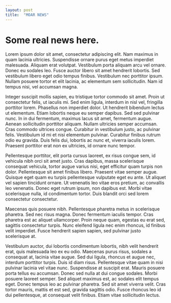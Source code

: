 ```yaml
---
layout: post
title:  "MOAR NEWS"
---
```


# Some real news here.

Lorem ipsum dolor sit amet, consectetur adipiscing elit. Nam maximus in quam lacinia ultricies. Suspendisse ornare purus eget metus imperdiet malesuada. Aliquam erat volutpat. Vestibulum porta aliquam arcu vel ornare. Donec eu sodales leo. Fusce auctor libero sit amet hendrerit lobortis. Sed vestibulum libero eget odio tempus finibus. Vestibulum nec porttitor ipsum. Nullam posuere tortor et elit lacinia, ac elementum sem sollicitudin. Nam id tempus nisi, vel accumsan magna.

Integer suscipit mollis sapien, eu tristique tortor commodo sit amet. Proin ut consectetur felis, ut iaculis mi. Sed enim ligula, interdum in nisl vel, fringilla porttitor lorem. Phasellus non imperdiet dolor. Ut hendrerit bibendum lectus ut elementum. Etiam lobortis neque eu semper dapibus. Sed sed pulvinar nunc. In in dui fermentum, maximus lacus sit amet, fermentum augue. Aenean sollicitudin porttitor aliquam. Nullam ultricies semper accumsan. Cras commodo ultrices congue. Curabitur in vestibulum justo, ac pulvinar felis. Vestibulum id mi et nisi elementum pulvinar. Curabitur finibus rutrum odio eu gravida. Duis felis dui, lobortis ac nunc et, viverra iaculis lorem. Praesent porttitor erat non ex ultricies, id ornare nunc tempor.

Pellentesque porttitor, elit porta cursus laoreet, ex risus congue sem, id vehicula nibh orci sit amet justo. Cras dapibus, massa scelerisque consequat vehicula, tortor augue varius nisi, eget efficitur quam turpis non dolor. Pellentesque sit amet finibus libero. Praesent vitae semper augue. Quisque eget quam eu turpis pellentesque vulputate eget eu ante. Ut aliquet vel sapien tincidunt ornare. Ut venenatis leo vitae eros pretium, ac convallis leo venenatis. Donec eget rutrum ipsum, non dapibus est. Morbi vitae scelerisque nulla, id condimentum tortor. Duis blandit orci sed lorem consectetur consectetur.

Maecenas quis posuere nibh. Pellentesque pharetra metus in scelerisque pharetra. Sed nec risus magna. Donec fermentum iaculis tempor. Cras pharetra est ac aliquet ullamcorper. Proin neque quam, egestas eu erat sed, sagittis consectetur turpis. Nunc eleifend ligula nec enim rhoncus, id finibus velit imperdiet. Fusce hendrerit sapien sapien, sed pulvinar justo scelerisque at.

Vestibulum auctor, dui lobortis condimentum lobortis, nibh velit hendrerit erat, quis malesuada leo ex eu odio. Maecenas purus risus, sodales a consequat at, lacinia vitae augue. Sed dui ligula, rhoncus et augue nec, interdum porttitor turpis. Duis id diam risus. Pellentesque vitae quam in nisi pulvinar lacinia vel vitae nunc. Suspendisse at suscipit erat. Mauris posuere porta tellus eu accumsan. Donec sed nulla at dui congue sodales. Morbi posuere laoreet semper. Sed aliquet maximus est, ac sodales elit tempus eget. Donec tempus leo ac pulvinar pharetra. Sed sit amet viverra velit. Cras tortor mauris, mattis et est sed, gravida sagittis odio. Fusce rhoncus leo id dui pellentesque, at consequat velit finibus. Etiam vitae sollicitudin lectus.
